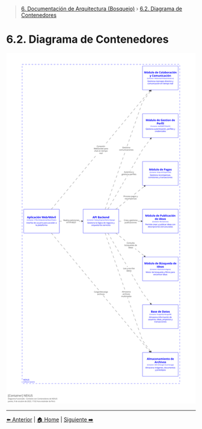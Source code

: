 > [6. Documentación de Arquitectura (Bosquejo)](../6.md) › [6.2. Diagrama de Contenedores](6.2.md)

# 6.2. Diagrama de Contenedores

![Diagrama de Contenedores](./diagram/dcontenedores.svg)

---

[⬅️ Anterior](../6.1/6.1.md) | [🏠 Home](../../README.md) | [Siguiente ➡️](../6.3/6.3.md)